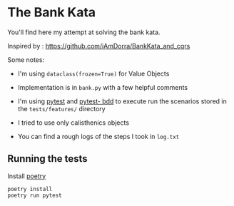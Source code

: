 # The Bank Kata

You'll find here my attempt at solving the bank kata.

Inspired by : https://github.com/iAmDorra/BankKata_and_cqrs

Some notes:

* I'm using `dataclass(frozen=True)` for Value Objects

* Implementation is in `bank.py` with a few helpful comments

* I'm using [pytest](https://pytest.org) and [pytest-
  bdd](https://pytest-bdd.readthedocs.io/en/latest/) to execute run the
  scenarios stored in the `tests/features/` directory

* I tried to use only calisthenics objects

* You can find a rough logs of the steps I took in `log.txt`

## Running the tests

Install [poetry](https://python-poetry.org/)

```
poetry install
poetry run pytest
```
